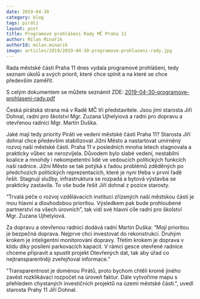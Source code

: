 ```yaml
---
date: 2019-04-30
category: blog
tags: piráti
layout: post
title: Programové prohlášení Rady MČ Praha 11
author: Milan Minařík
authorId: milan.minarik
image: articles/2019/2019-04-30-programove-prohlaseni-rady.jpg
---
```


Rada městské části Praha 11 dnes vydala programové prohlášení, tedy seznam úkolů a svých priorit, které chce splnit a na které se chce především zaměřit.

S celým dokumentem se můžete seznámit ZDE: [2019-04-30-programove-prohlaseni-rady.pdf](/assets/pdf/2019-04-30-programove-prohlaseni-rady.pdf)

Česká pirátská strana má v Radě MČ tři představitele. Jsou jimi starosta Jiří Dohnal, radní pro školství Mgr. Zuzana Ujhelyiová a radní pro dopravu a otevřenou radnici Mgr. Martin Duška.

Jaké mají tedy priority Piráti ve vedení městské části Praha 11? Starosta Jiří dohnal chce především stabilizovat Jižní Město a nastartovat umírněný rozvoj naší městské části. Praha 11 v posledních mnoha letech stagnovala a prakticky vůbec se nerozvíjela. Důvodem bylo slabé vedení, nestabilní koalice a mnohdy i nekompetentní lidé ve vedoucích politických funkcích naší radnice. Jižní Město se tak potýká s řadou problémů zděděných po předchozích politických reprezentacích, které je nyní třeba v první řadě řešit. Stagnují služby, infrastruktura se rozpadá a bytová výstavba se prakticky zastavila. To vše bude řešit Jiří dohnal z pozice starosty.

“Trvalá péče o rozvoj vzdělávacích institucí zřízených naší městskou částí je mou hlavní a dlouhodobou prioritou. Výsledkem pak bude prohloubené partnerství na všech úrovních”, tak vidí své hlavní cíle radní pro školství Mgr. Zuzana Ujhelyiová.

Za dopravu a otevřenou radnici dodává radní Martin Duška: “Mojí prioritou je bezpečná doprava. Nejprve chci investovat do rekonstrukcí. Druhým krokem je inteligentní monitorování dopravy. Třetím krokem je doprava v klidu díky posílení parkovacích kapacit. V rámci gesce otevřené radnice chceme připravit a spustit projekt Otevřených dat, tak aby úřad co nejtransparentněji zveřejňoval informace.”

"Transparentnost je doménou Pirátů, proto bychom chtěli kromě jiného zavést rozklikávací rozpočet na úroveň faktur. Dále vytvoříme mapu s přehledem chystaných investičních  projektů na území městské části.", uvedl starosta Prahy 11 Jiří Dohnal.


